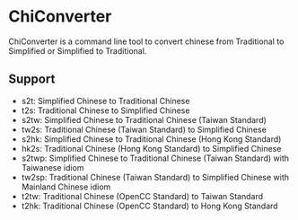 # ChiConverter

ChiConverter is a command line tool to convert chinese from Traditional to Simplified or Simplified to Traditional.

## Support

* s2t: Simplified Chinese to Traditional Chinese
* t2s: Traditional Chinese to Simplified Chinese
* s2tw: Simplified Chinese to Traditional Chinese (Taiwan Standard)
* tw2s: Traditional Chinese (Taiwan Standard) to Simplified Chinese
* s2hk: Simplified Chinese to Traditional Chinese (Hong Kong Standard)
* hk2s: Traditional Chinese (Hong Kong Standard) to Simplified Chinese
* s2twp: Simplified Chinese to Traditional Chinese (Taiwan Standard) with Taiwanese idiom
* tw2sp: Traditional Chinese (Taiwan Standard) to Simplified Chinese with Mainland Chinese idiom
* t2tw: Traditional Chinese (OpenCC Standard) to Taiwan Standard
* t2hk: Traditional Chinese (OpenCC Standard) to Hong Kong Standard
